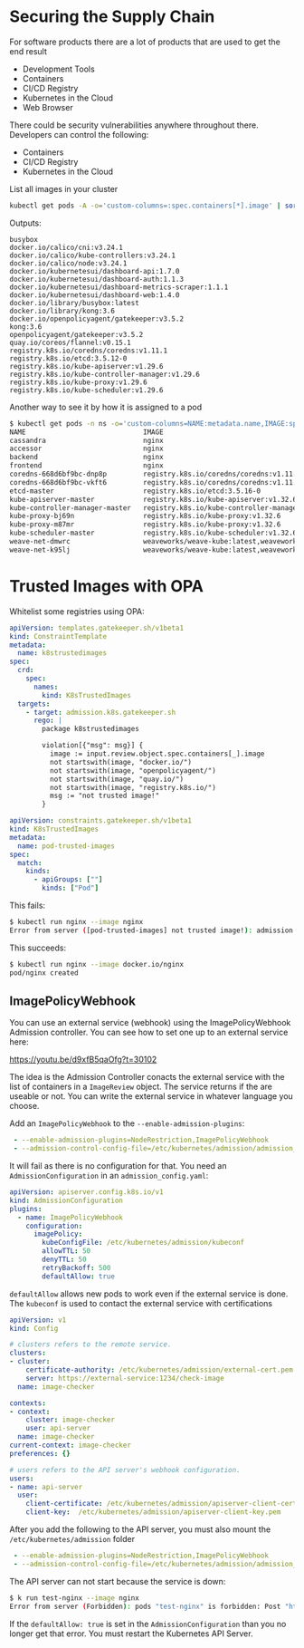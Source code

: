 # Securing the Supply Chain

For software products there are a lot of products that are used to get the end result

- Development Tools
- Containers
- CI/CD Registry
- Kubernetes in the Cloud
- Web Browser

There could be security vulnerabilities anywhere throughout there. Developers can control the following:

- Containers
- CI/CD Registry
- Kubernetes in the Cloud

List all images in your cluster

```sh
kubectl get pods -A -o='custom-columns=:spec.containers[*].image' | sort | uniq'
```

Outputs:

```
busybox
docker.io/calico/cni:v3.24.1
docker.io/calico/kube-controllers:v3.24.1
docker.io/calico/node:v3.24.1
docker.io/kubernetesui/dashboard-api:1.7.0
docker.io/kubernetesui/dashboard-auth:1.1.3
docker.io/kubernetesui/dashboard-metrics-scraper:1.1.1
docker.io/kubernetesui/dashboard-web:1.4.0
docker.io/library/busybox:latest
docker.io/library/kong:3.6
docker.io/openpolicyagent/gatekeeper:v3.5.2
kong:3.6
openpolicyagent/gatekeeper:v3.5.2
quay.io/coreos/flannel:v0.15.1
registry.k8s.io/coredns/coredns:v1.11.1
registry.k8s.io/etcd:3.5.12-0
registry.k8s.io/kube-apiserver:v1.29.6
registry.k8s.io/kube-controller-manager:v1.29.6
registry.k8s.io/kube-proxy:v1.29.6
registry.k8s.io/kube-scheduler:v1.29.6
```

Another way to see it by how it is assigned to a pod

```sh
$ kubectl get pods -n ns -o='custom-columns=NAME:metadata.name,IMAGE:spec.containers[*].image' -A
NAME                             IMAGE
cassandra                        nginx
accessor                         nginx
backend                          nginx
frontend                         nginx
coredns-668d6bf9bc-dnp8p         registry.k8s.io/coredns/coredns:v1.11.3
coredns-668d6bf9bc-vkft6         registry.k8s.io/coredns/coredns:v1.11.3
etcd-master                      registry.k8s.io/etcd:3.5.16-0
kube-apiserver-master            registry.k8s.io/kube-apiserver:v1.32.6
kube-controller-manager-master   registry.k8s.io/kube-controller-manager:v1.32.6
kube-proxy-bj69n                 registry.k8s.io/kube-proxy:v1.32.6
kube-proxy-m87mr                 registry.k8s.io/kube-proxy:v1.32.6
kube-scheduler-master            registry.k8s.io/kube-scheduler:v1.32.6
weave-net-dmwrc                  weaveworks/weave-kube:latest,weaveworks/weave-npc:latest
weave-net-k95lj                  weaveworks/weave-kube:latest,weaveworks/weave-npc:latest
```

# Trusted Images with OPA

Whitelist some registries using OPA:

```yaml
apiVersion: templates.gatekeeper.sh/v1beta1
kind: ConstraintTemplate
metadata:
  name: k8strustedimages
spec:
  crd:
    spec:
      names:
        kind: K8sTrustedImages
  targets:
    - target: admission.k8s.gatekeeper.sh
      rego: |
        package k8strustedimages

        violation[{"msg": msg}] {
          image := input.review.object.spec.containers[_].image
          not startswith(image, "docker.io/")
          not startswith(image, "openpolicyagent/")
          not startswith(image, "quay.io/")
          not startswith(image, "registry.k8s.io/")
          msg := "not trusted image!"
        }
```


```yaml
apiVersion: constraints.gatekeeper.sh/v1beta1
kind: K8sTrustedImages
metadata:
  name: pod-trusted-images
spec:
  match:
    kinds:
      - apiGroups: [""]
        kinds: ["Pod"]
```

This fails:

```sh
$ kubectl run nginx --image nginx
Error from server ([pod-trusted-images] not trusted image!): admission webhook "validation.gatekeeper.sh" denied the request: [pod-trusted-images] not trusted image!
```

This succeeds:

```sh
$ kubectl run nginx --image docker.io/nginx
pod/nginx created
```

## ImagePolicyWebhook

You can use an external service (webhook) using the ImagePolicyWebhook Admission controller. You can see how to set one up to an external service here:

https://youtu.be/d9xfB5qaOfg?t=30102

The idea is the Admission Controller conacts the external service with the list of containers in a `ImageReview` object. The service returns if the are useable or not. You can write the external service in whatever language you choose.

Add an `ImagePolicyWebhook` to the `--enable-admission-plugins`:

```yaml
 - --enable-admission-plugins=NodeRestriction,ImagePolicyWebhook
 - --admission-control-config-file=/etc/kubernetes/admission/admission_config.yaml
```

It will fail as there is no configuration for that. You need an `AdmissionConfiguration` in an `admission_config.yaml`:

```yaml
apiVersion: apiserver.config.k8s.io/v1
kind: AdmissionConfiguration
plugins:
  - name: ImagePolicyWebhook
    configuration:
      imagePolicy:
        kubeConfigFile: /etc/kubernetes/admission/kubeconf
        allowTTL: 50
        denyTTL: 50
        retryBackoff: 500
        defaultAllow: true
```

`defaultAllow` allows new pods to work even if the external service is done. The `kubeconf` is used to contact the external service with certifications

```yaml
apiVersion: v1
kind: Config

# clusters refers to the remote service.
clusters:
- cluster:
    certificate-authority: /etc/kubernetes/admission/external-cert.pem  # CA for verifying the remote service.
    server: https://external-service:1234/check-image                   # URL of remote service to query. Must use 'https'.
  name: image-checker

contexts:
- context:
    cluster: image-checker
    user: api-server
  name: image-checker
current-context: image-checker
preferences: {}

# users refers to the API server's webhook configuration.
users:
- name: api-server
  user:
    client-certificate: /etc/kubernetes/admission/apiserver-client-cert.pem     # cert for the webhook admission controller to use
    client-key:  /etc/kubernetes/admission/apiserver-client-key.pem             # key matching the cert
```

After you add the following to the API server, you must also mount the `/etc/kubernetes/admission` folder

```yaml
 - --enable-admission-plugins=NodeRestriction,ImagePolicyWebhook
 - --admission-control-config-file=/etc/kubernetes/admission/admission_config.yaml
```


The API server can not start because the service is down:

```sh
$ k run test-nginx --image nginx
Error from server (Forbidden): pods "test-nginx" is forbidden: Post "https://external-service:1234/check-image?timeout=30s": dial tcp lookup external-service on 169.254.169.254.53: no such host
```

If the `defaultAllow: true` is set in the `AdmissionConfiguration` than you no longer get that error. You must restart the Kubernetes API Server.
